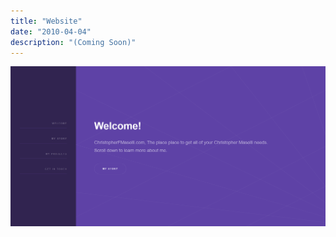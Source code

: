 ```yaml
---
title: "Website"
date: "2010-04-04"
description: "(Coming Soon)"
---
```


![InnovestSystems](../images/website.png)
